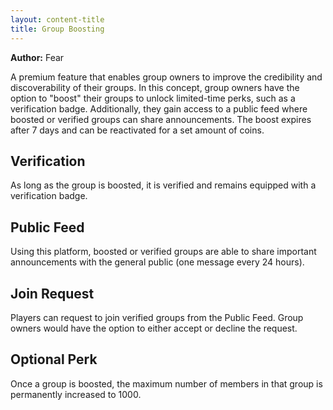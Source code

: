```yaml
---
layout: content-title
title: Group Boosting
---
```


<script>
$( document ).ready( function ( ) { $( 'h1' ).prepend( '<span class="badge badge-type">Group</span>&nbsp;' ) } );
</script>

<div class="content-linebreak"></div>

**Author:** Fear

A premium feature that enables group owners to improve the credibility and discoverability of their groups. In this concept, group owners have the option to "boost" their groups to unlock limited-time perks, such as a verification badge. Additionally, they gain access to a public feed where boosted or verified groups can share announcements. The boost expires after 7 days and can be reactivated for a set amount of coins.

<div class="content-linebreak"></div>

<div class="content-image" data-url="/docs/assets/images/concepts/groupboosting1.png" data-width="600px" data-label=""></div>

<div class="content-linebreak"></div>

## Verification

As long as the group is boosted, it is verified and remains equipped with a verification badge.

<div class="content-linebreak"></div>

<div class="content-image" data-url="/docs/assets/images/concepts/verification.png" data-width="600px" data-label=""></div>

<div class="content-linebreak"></div>

## Public Feed

Using this platform, boosted or verified groups are able to share important announcements with the general public (one message every 24 hours).

<div class="content-linebreak"></div>

<div class="content-image" data-url="/docs/assets/images/concepts/groupboosting2.png" data-width="600px" data-label=""></div>

<div class="content-linebreak"></div>

## Join Request

Players can request to join verified groups from the Public Feed. Group owners would have the option to either accept or decline the request.

<div class="content-linebreak"></div>

<div class="content-image" data-url="/docs/assets/images/concepts/groupboosting3.png" data-width="600px" data-label=""></div>

<div class="content-linebreak"></div>

<div class="content-linebreak"></div>

<div class="content-image" data-url="/docs/assets/images/concepts/groupboosting4.png" data-width="600px" data-label=""></div>

<div class="content-linebreak"></div>

## Optional Perk

Once a group is boosted, the maximum number of members in that group is permanently increased to 1000.

<div class="content-linebreak"></div>

<div class="content-image" data-url="/docs/assets/images/concepts/increasemembers.png" data-width="600px" data-label=""></div>

<div class="content-linebreak"></div>


